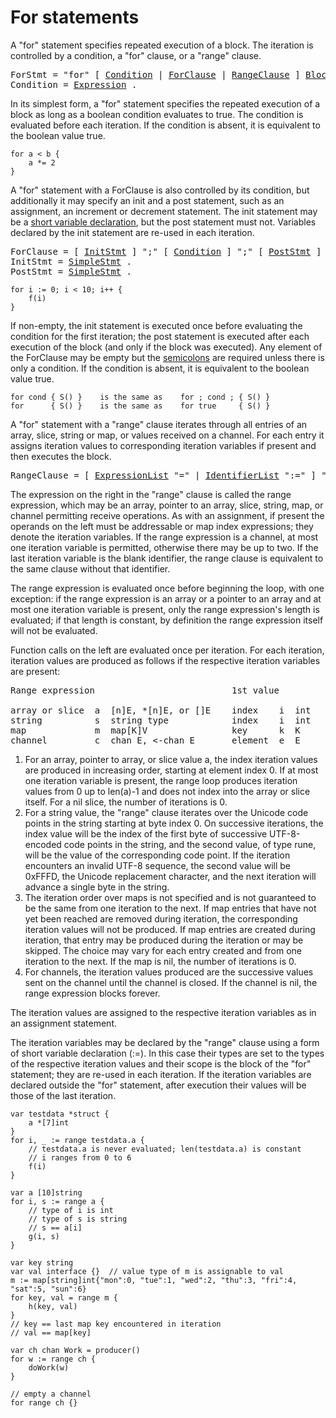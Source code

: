 # For statements

A "for" statement specifies repeated execution of a block. The iteration is controlled by a condition, a "for" clause, or a "range" clause.

<pre>
<a id="ForStmt">ForStmt</a> = "for" [ <a href="#Condition">Condition</a> | <a href="#ForClause">ForClause</a> | <a href="#RangeClause">RangeClause</a> ] <a href="/Blocks/#Block">Block</a> .
<a id="Condition">Condition</a> = <a href="/Expressions/operators.html#Expression">Expression</a> .
</pre>

In its simplest form, a "for" statement specifies the repeated execution of a block as long as a boolean condition evaluates to true. The condition is evaluated before each iteration. If the condition is absent, it is equivalent to the boolean value true.

```
for a < b {
	a *= 2
}
```

A "for" statement with a ForClause is also controlled by its condition, but additionally it may specify an init and a post statement, such as an assignment, an increment or decrement statement. The init statement may be a [short variable declaration](/Declarations%20and%20scope/short_variable_declarations.html), but the post statement must not. Variables declared by the init statement are re-used in each iteration.

<pre>
<a id="ForClause">ForClause</a> = [ <a href="#InitStmt">InitStmt</a> ] ";" [ <a href="#Condition">Condition</a> ] ";" [ <a href="#PostStmt">PostStmt</a> ] .
<a id="InitStmt">InitStmt</a> = <a href="/Statements/#SimpleStmt">SimpleStmt</a> .
<a id="PostStmt">PostStmt</a> = <a href="/Statements/#SimpleStmt">SimpleStmt</a> .
</pre>

```
for i := 0; i < 10; i++ {
	f(i)
}
```

If non-empty, the init statement is executed once before evaluating the condition for the first iteration; the post statement is executed after each execution of the block (and only if the block was executed). Any element of the ForClause may be empty but the [semicolons](/Lexical%20elements/semicolons.html) are required unless there is only a condition. If the condition is absent, it is equivalent to the boolean value true.

```
for cond { S() }    is the same as    for ; cond ; { S() }
for      { S() }    is the same as    for true     { S() }
```

A "for" statement with a "range" clause iterates through all entries of an array, slice, string or map, or values received on a channel. For each entry it assigns iteration values to corresponding iteration variables if present and then executes the block.

<pre>
<a id="RangeClause">RangeClause</a> = [ <a href="/Declarations%20and%20scope/constant_declarations.html#ExpressionList">ExpressionList</a> "=" | <a href="/Declarations%20and%20scope/constant_declarations.html#IdentifierList">IdentifierList</a> ":=" ] "range" <a href="/Expressions/operators.html#Expression">Expression</a> .
</pre>

The expression on the right in the "range" clause is called the range expression, which may be an array, pointer to an array, slice, string, map, or channel permitting receive operations. As with an assignment, if present the operands on the left must be addressable or map index expressions; they denote the iteration variables. If the range expression is a channel, at most one iteration variable is permitted, otherwise there may be up to two. If the last iteration variable is the blank identifier, the range clause is equivalent to the same clause without that identifier.

The range expression is evaluated once before beginning the loop, with one exception: if the range expression is an array or a pointer to an array and at most one iteration variable is present, only the range expression's length is evaluated; if that length is constant, by definition the range expression itself will not be evaluated.

Function calls on the left are evaluated once per iteration. For each iteration, iteration values are produced as follows if the respective iteration variables are present:

<pre>
Range expression                          1st value          2nd value
&nbsp;
array or slice  a  [n]E, *[n]E, or []E    index    i  int    a[i]       E
string          s  string type            index    i  int    see below  rune
map             m  map[K]V                key      k  K      m[k]       V
channel         c  chan E, &lt;-chan E       element  e  E
</pre>

  1. For an array, pointer to array, or slice value a, the index iteration values are produced in increasing order, starting at element index 0. If at most one iteration variable is present, the range loop produces iteration values from 0 up to len(a)-1 and does not index into the array or slice itself. For a nil slice, the number of iterations is 0.
  2. For a string value, the "range" clause iterates over the Unicode code points in the string starting at byte index 0. On successive iterations, the index value will be the index of the first byte of successive UTF-8-encoded code points in the string, and the second value, of type rune, will be the value of the corresponding code point. If the iteration encounters an invalid UTF-8 sequence, the second value will be 0xFFFD, the Unicode replacement character, and the next iteration will advance a single byte in the string.
  3. The iteration order over maps is not specified and is not guaranteed to be the same from one iteration to the next. If map entries that have not yet been reached are removed during iteration, the corresponding iteration values will not be produced. If map entries are created during iteration, that entry may be produced during the iteration or may be skipped. The choice may vary for each entry created and from one iteration to the next. If the map is nil, the number of iterations is 0.
  4. For channels, the iteration values produced are the successive values sent on the channel until the channel is closed. If the channel is nil, the range expression blocks forever.

The iteration values are assigned to the respective iteration variables as in an assignment statement.

The iteration variables may be declared by the "range" clause using a form of short variable declaration (:=). In this case their types are set to the types of the respective iteration values and their scope is the block of the "for" statement; they are re-used in each iteration. If the iteration variables are declared outside the "for" statement, after execution their values will be those of the last iteration.

```
var testdata *struct {
	a *[7]int
}
for i, _ := range testdata.a {
	// testdata.a is never evaluated; len(testdata.a) is constant
	// i ranges from 0 to 6
	f(i)
}

var a [10]string
for i, s := range a {
	// type of i is int
	// type of s is string
	// s == a[i]
	g(i, s)
}

var key string
var val interface {}  // value type of m is assignable to val
m := map[string]int{"mon":0, "tue":1, "wed":2, "thu":3, "fri":4, "sat":5, "sun":6}
for key, val = range m {
	h(key, val)
}
// key == last map key encountered in iteration
// val == map[key]

var ch chan Work = producer()
for w := range ch {
	doWork(w)
}

// empty a channel
for range ch {}
```